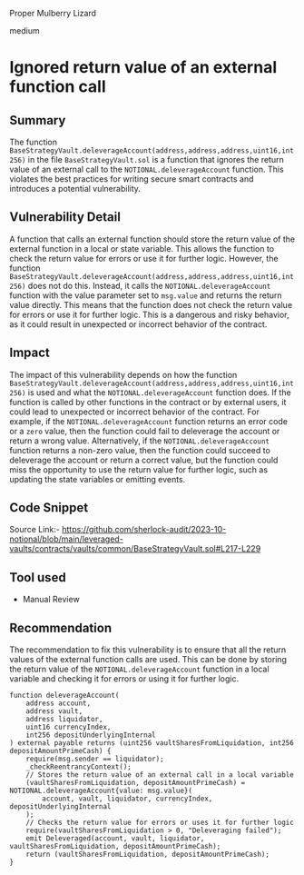 Proper Mulberry Lizard

medium

# Ignored return value of an external function call

## Summary
The function `BaseStrategyVault.deleverageAccount(address,address,address,uint16,int256)` in the file `BaseStrategyVault.sol` is a function that ignores the return value of an external call to the `NOTIONAL.deleverageAccount` function. This violates the best practices for writing secure smart contracts and introduces a potential vulnerability.
## Vulnerability Detail
A function that calls an external function should store the return value of the external function in a local or state variable. This allows the function to check the return value for errors or use it for further logic. However, the function `BaseStrategyVault.deleverageAccount(address,address,address,uint16,int256)` does not do this. Instead, it calls the `NOTIONAL.deleverageAccount` function with the value parameter set to `msg.value` and returns the return value directly. This means that the function does not check the return value for errors or use it for further logic. This is a dangerous and risky behavior, as it could result in unexpected or incorrect behavior of the contract.
## Impact
The impact of this vulnerability depends on how the function `BaseStrategyVault.deleverageAccount(address,address,address,uint16,int256)` is used and what the `NOTIONAL.deleverageAccount` function does. If the function is called by other functions in the contract or by external users, it could lead to unexpected or incorrect behavior of the contract. For example, if the `NOTIONAL.deleverageAccount` function returns an error code or a `zero` value, then the function could fail to deleverage the account or return a wrong value. Alternatively, if the `NOTIONAL.deleverageAccount` function returns a non-zero value, then the function could succeed to deleverage the account or return a correct value, but the function could miss the opportunity to use the return value for further logic, such as updating the state variables or emitting events.
## Code Snippet
Source Link:- https://github.com/sherlock-audit/2023-10-notional/blob/main/leveraged-vaults/contracts/vaults/common/BaseStrategyVault.sol#L217-L229
## Tool used

- Manual Review

## Recommendation
The recommendation to fix this vulnerability is to ensure that all the return values of the external function calls are used. This can be done by storing the return value of the `NOTIONAL.deleverageAccount` function in a local variable and checking it for errors or using it for further logic. 
```solidity
function deleverageAccount(
    address account,
    address vault,
    address liquidator,
    uint16 currencyIndex,
    int256 depositUnderlyingInternal
) external payable returns (uint256 vaultSharesFromLiquidation, int256 depositAmountPrimeCash) {
    require(msg.sender == liquidator);
    _checkReentrancyContext();
    // Stores the return value of an external call in a local variable
    (vaultSharesFromLiquidation, depositAmountPrimeCash) = NOTIONAL.deleverageAccount{value: msg.value}(
        account, vault, liquidator, currencyIndex, depositUnderlyingInternal
    );
    // Checks the return value for errors or uses it for further logic
    require(vaultSharesFromLiquidation > 0, "Deleveraging failed");
    emit Deleveraged(account, vault, liquidator, vaultSharesFromLiquidation, depositAmountPrimeCash);
    return (vaultSharesFromLiquidation, depositAmountPrimeCash);
}

```